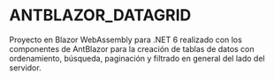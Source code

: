# ANTBLAZOR_DATAGRID
Proyecto en Blazor WebAssembly para .NET 6 realizado con los componentes de AntBlazor para la creación de tablas de datos con ordenamiento, búsqueda, paginación y filtrado en general del lado del servidor.
